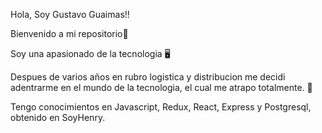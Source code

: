 Hola, Soy Gustavo Guaimas!!

Bienvenido a mi repositorio🧳

Soy una apasionado de la tecnologia 🖥

Despues de varios años en rubro logistica y distribucion me decidi adentrarme en el mundo de la tecnologia, el cual me atrapo totalmente. 🦾

Tengo conocimientos en Javascript, Redux, React, Express y Postgresql, obtenido en SoyHenry.
<!--
**gguaimas85/gguaimas85** is a ✨ _special_ ✨ repository because its `README.md` (this file) appears on your GitHub profile.

Here are some ideas to get you started:

- 🔭 I’m currently working on ...
- 🌱 I’m currently learning ...
- 👯 I’m looking to collaborate on ...
- 🤔 I’m looking for help with ...
- 💬 Ask me about ...
- 📫 How to reach me: ...
- 😄 Pronouns: ...
- ⚡ Fun fact: ...
-->
